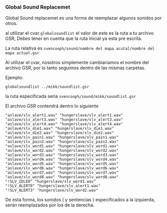 ### Global Sound Replacemet

Global Sound replacemet es una forma de reemplazar algunos sonidos por otros.

al utilizar el cvar ``globalsoundlist`` el valor de este es la ruta a tu archivo GSR, Debes tener en cuenta que la ruta inicial ya esta pre escrita.

La ruta relativa es ``svencoop%/sound/nombre del mapa acutal/nombre del mapa actual.gsr``

Al utilizar el cvar, nosotros simplemente cambiariamos el nombre del archivo GSR, por lo tanto seguimos dentro de las mismas carpetas.

Ejemplo:
```
globalsoundlist ../mikk/soundlist.gsr
```
la ruta especificada seria ``svencoop%/sound/mikk/soundlist.gsr``

El archivo GSR contendrá dentro lo siguiente
```angelscript
"aslave/slv_alert1.wav" "hungerslave/slv_alert1.wav"
"aslave/slv_alert3.wav" "hungerslave/slv_alert3.wav"
"aslave/slv_alert4.wav" "hungerslave/slv_alert4.wav"
"aslave/slv_die1.wav" "hungerslave/slv_die1.wav"
"aslave/slv_die2.wav" "hungerslave/slv_die2.wav"
"aslave/slv_pain1.wav" "hungerslave/slv_pain1.wav"
"aslave/slv_pain2.wav" "hungerslave/slv_pain2.wav"
"aslave/slv_word1.wav" "hungerslave/slv_word1.wav"
"aslave/slv_word2.wav" "hungerslave/slv_word2.wav"
"aslave/slv_word3.wav" "hungerslave/slv_word3.wav"
"aslave/slv_word4.wav" "hungerslave/slv_word4.wav"
"aslave/slv_word5.wav" "hungerslave/slv_word5.wav"
"aslave/slv_word6.wav" "hungerslave/slv_word6.wav"
"aslave/slv_word7.wav" "hungerslave/slv_word7.wav"
"aslave/slv_word8.wav" "hungerslave/slv_word8.wav"
"!SLV_IDLE0" "hungerslave/slv_word1.wav"
"!SLV_ALERT0" "hungerslave/slv_alert1.wav"
"!SLV_ALERT3" "hungerslave/slv_word2.wav"
```
De esta forma, los sonidos ( y sentencias ) especificados a la izquierda, serán reemplazados por los de la derecha.
